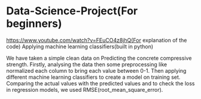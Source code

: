 # Data-Science-Project(For beginners)
https://www.youtube.com/watch?v=FEuCO4z8jhQ(For explanation of the code)
Applying machine learning classifiers(built in python)

We have taken a simple clean data on Predicting the concrete compressive strength.
Firstly, analysing the data then some preprocessing like normalized each column to bring each value between 0-1.
Then applying different machine learning classifiers to create a model on training set.
Comparing the actual values with the predicted values and to check the loss in regression models, we used RMSE(root_mean_square_error).
